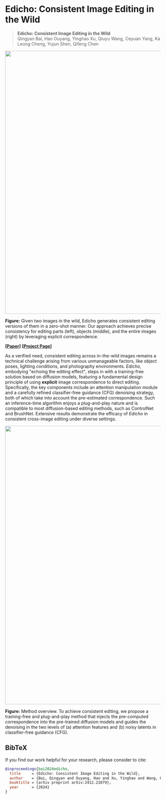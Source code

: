 # Edicho: Consistent Image Editing in the Wild

> **Edicho: Consistent Image Editing in the Wild** <br>
> Qingyan Bai, Hao Ouyang, Yinghao Xu, Qiuyu Wang, Ceyuan Yang, Ka Leong Cheng, Yujun Shen, Qifeng Chen <br>

<div align=center>
<img src="./docs/assets/teaser.jpg" width=850px>
</div>

**Figure:**  Given two images in the wild, Edicho generates consistent editing versions of them in a zero-shot manner. Our approach
achieves precise consistency for editing parts (left), objects (middle), and the entire images (right) by leveraging explicit correspondence.

**[**[**Paper**](https://arxiv.org/abs/2412.21079)**]**
**[**[**Project Page**](https://ant-research.github.io/edicho/)**]**

As a verified need, consistent editing across in-the-wild images remains a technical challenge arising from various unmanageable factors, like object poses, lighting conditions, and photography environments.
<i>Edicho</i>, embodying "echoing the editing effect", steps in with a training-free solution based on diffusion models, featuring a fundamental design principle of using <b>explicit</b> image correspondence to direct editing.
Specifically, the key components include an attention manipulation module and a carefully refined classifier-free guidance (CFG) denoising strategy, both of which take into account the pre-estimated correspondence.
Such an inference-time algorithm enjoys a plug-and-play nature and is compatible to most diffusion-based editing methods, such as ControlNet and BrushNet.
Extensive results demonstrate the efficacy of <i>Edicho</i> in consistent cross-image editing under diverse settings.

<div align=center>
<img src="./docs/assets/pipeline.jpg" width=900px>
</div>

**Figure:**  Method overview. To achieve consistent editing, we propose a training-free and plug-and-play method that injects the pre-computed correspondence into the pre-trained diffusion models and guides the denoising in the two levels of (a) attention features and (b) noisy latents in classifier-free guidance (CFG).


## BibTeX

If you find our work helpful for your research, please consider to cite:
```bibtex
@inproceedings{bai2024edicho,
  title     = {Edicho: Consistent Image Editing in the Wild},
  author    = {Bai, Qingyan and Ouyang, Hao and Xu, Yinghao and Wang, Qiuyu and Yang, Ceyuan and Cheng, Ka Leong and Shen, Yujun and Chen, Qifeng},
  booktitle = {arXiv preprint arXiv:2412.21079},
  year      = {2024}
}
```
